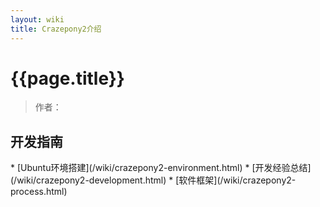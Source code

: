 ```yaml
---
layout: wiki
title: Crazepony2介绍
---
```


# {{page.title}}

> 作者： 

<h2 id="rd">开发指南</h2>
* [Ubuntu环境搭建](/wiki/crazepony2-environment.html)
* [开发经验总结](/wiki/crazepony2-development.html)
* [软件框架](/wiki/crazepony2-process.html)